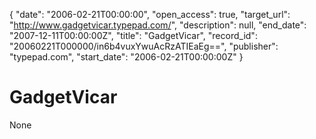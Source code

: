 {
  "date": "2006-02-21T00:00:00", 
  "open_access": true, 
  "target_url": "http://www.gadgetvicar.typepad.com/", 
  "description": null, 
  "end_date": "2007-12-11T00:00:00Z", 
  "title": "GadgetVicar", 
  "record_id": "20060221T000000/in6b4vuxYwuAcRzATIEaEg==", 
  "publisher": "typepad.com", 
  "start_date": "2006-02-21T00:00:00Z"
}

# GadgetVicar

None